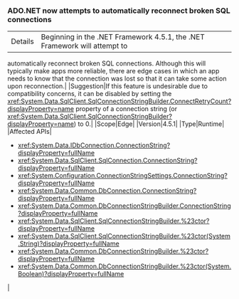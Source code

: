 ### ADO.NET now attempts to automatically reconnect broken SQL connections

|   |   |
|---|---|
|Details|Beginning in the .NET Framework 4.5.1, the .NET Framework will attempt to
automatically reconnect broken SQL connections. Although this will typically
make apps more reliable, there are edge cases in which an app needs to know that
the connection was lost so that it can take some action upon reconnection.|
|Suggestion|If this feature is undesirable due to compatibility concerns, it can be disabled
by setting the
<xref:System.Data.SqlClient.SqlConnectionStringBuilder.ConnectRetryCount?displayProperty=name>
property of a connection string (or
<xref:System.Data.SqlClient.SqlConnectionStringBuilder?displayProperty=name>) to
0.|
|Scope|Edge|
|Version|4.5.1|
|Type|Runtime|
|Affected APIs|<ul><li><xref:System.Data.IDbConnection.ConnectionString?displayProperty=fullName></li><li><xref:System.Data.SqlClient.SqlConnection.ConnectionString?displayProperty=fullName></li><li><xref:System.Configuration.ConnectionStringSettings.ConnectionString?displayProperty=fullName></li><li><xref:System.Data.Common.DbConnection.ConnectionString?displayProperty=fullName></li><li><xref:System.Data.Common.DbConnectionStringBuilder.ConnectionString?displayProperty=fullName></li><li><xref:System.Data.SqlClient.SqlConnectionStringBuilder.%23ctor?displayProperty=fullName></li><li><xref:System.Data.SqlClient.SqlConnectionStringBuilder.%23ctor(System.String)?displayProperty=fullName></li><li><xref:System.Data.Common.DbConnectionStringBuilder.%23ctor?displayProperty=fullName></li><li><xref:System.Data.Common.DbConnectionStringBuilder.%23ctor(System.Boolean)?displayProperty=fullName></li></ul>|
